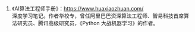 1. 《AI算法工程师手册》：https://www.huaxiaozhuan.com/   
    深度学习笔记。作者华校专，曾任阿里巴巴资深算法工程师、智易科技首席算法研究员、腾讯高级研究员，《Python 大战机器学习》的作者。